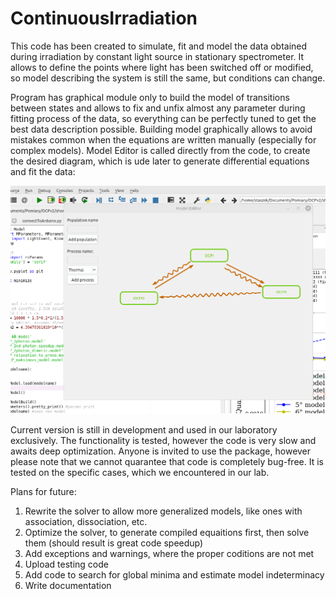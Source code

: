 # ContinuousIrradiation

This code has been created to simulate, fit and model the data obtained during irradiation by constant light source in stationary spectrometer. It allows to define the points where light has been switched off or modified, so model describing the system is still the same, but conditions can change.

Program has graphical module only to build the model of transitions between states and allows to fix and unfix almost any parameter during fitting process of the data, so everything can be perfectly tuned to get the best data description possible. Building model graphically allows to avoid mistakes common when the equations are written manually (especially for complex models). Model Editor is called directly from the code, to create the desired diagram, which is ude later to generate differential equations and fit the data:

![graphical model designer](graphical_designer_screen.png)

Current version is still in development and used in our laboratory exclusively. The functionality is tested, however the code is very slow and awaits deep optimization. Anyone is invited to use the package, however please note that we cannot quarantee that code is completely bug-free. It is tested on the specific cases, which we encountered in our lab.

Plans for future:
1) Rewrite the solver to allow more generalized models, like ones with association, dissociation, etc.
2) Optimize the solver, to generate compiled equaitions first, then solve them (should result is great code speedup)
3) Add exceptions and warnings, where the proper coditions are not met
4) Upload testing code
5) Add code to search for global minima and estimate model indeterminacy
6) Write documentation

